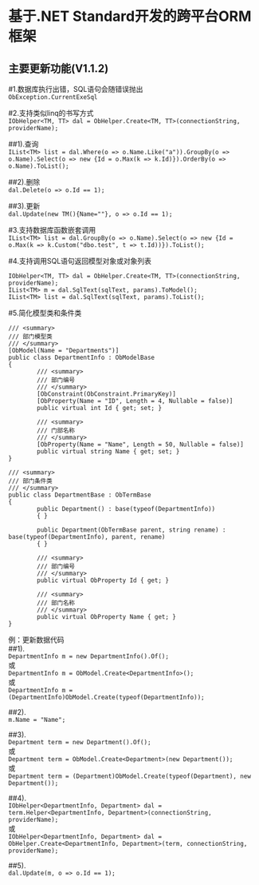 ﻿基于.NET Standard开发的跨平台ORM框架
=============================

**主要更新功能(V1.1.2)**
----------------------------------------------
#1.数据库执行出错，SQL语句会随错误抛出  
`ObException.CurrentExeSql`  

#2.支持类似linq的书写方式  
`IObHelper<TM, TT> dal = ObHelper.Create<TM, TT>(connectionString, providerName);`  

##1).查询  
`IList<TM> list = dal.Where(o => o.Name.Like("a")).GroupBy(o => o.Name).Select(o => new {Id = o.Max(k => k.Id)}).OrderBy(o => o.Name).ToList();`  

##2).删除  
`dal.Delete(o => o.Id == 1);`  

##3).更新  
`dal.Update(new TM(){Name=""}, o => o.Id == 1);`  

#3.支持数据库函数嵌套调用  
`IList<TM> list = dal.GroupBy(o => o.Name).Select(o => new {Id = o.Max(k => k.Custom("dbo.test", t => t.Id))}).ToList();`  

#4.支持调用SQL语句返回模型对象或对象列表  
```
IObHelper<TM, TT> dal = ObHelper.Create<TM, TT>(connectionString, providerName);
IList<TM> m = dal.SqlText(sqlText, params).ToModel();
IList<TM> list = dal.SqlText(sqlText, params).ToList();
````
  
#5.简化模型类和条件类  
```
/// <summary>
/// 部门模型类
/// </summary>
[ObModel(Name = "Departments")]
public class DepartmentInfo : ObModelBase
{
        /// <summary>
        /// 部门编号
        /// </summary>	
        [ObConstraint(ObConstraint.PrimaryKey)]
        [ObProperty(Name = "ID", Length = 4, Nullable = false)]
        public virtual int Id { get; set; }

        /// <summary>
        /// 门部名称
        /// </summary>	
        [ObProperty(Name = "Name", Length = 50, Nullable = false)]
        public virtual string Name { get; set; }
}

/// <summary>
/// 部门条件类
/// </summary>
public class DepartmentBase : ObTermBase
{
        public Department() : base(typeof(DepartmentInfo))
        { }

        public Department(ObTermBase parent, string rename) : base(typeof(DepartmentInfo), parent, rename)
        { }

        /// <summary>
        /// 部门编号
        /// </summary>		
        public virtual ObProperty Id { get; }

        /// <summary>
        /// 部门名称
        /// </summary>		
        public virtual ObProperty Name { get; }
}
```
  
例：更新数据代码  
##1).  
`DepartmentInfo m = new DepartmentInfo().Of();`  
或  
`DepartmentInfo m = ObModel.Create<DepartmentInfo>();`  
或  
`DepartmentInfo m = (DepartmentInfo)ObModel.Create(typeof(DepartmentInfo));`  
  
##2).  
`m.Name = "Name";`  
  
##3).  
`Department term = new Department().Of();`  
或  
`Department term = ObModel.Create<Department>(new Department());`  
或  
`Department term = (Department)ObModel.Create(typeof(Department), new Department());`  
  
##4).  
`IObHelper<DepartmentInfo, Department> dal = term.Helper<DepartmentInfo, Department>(connectionString, providerName);`  
或  
`IObHelper<DepartmentInfo, Department> dal = ObHelper.Create<DepartmentInfo, Department>(term, connectionString, providerName);`  
  
##5).  
`dal.Update(m, o => o.Id == 1);`  